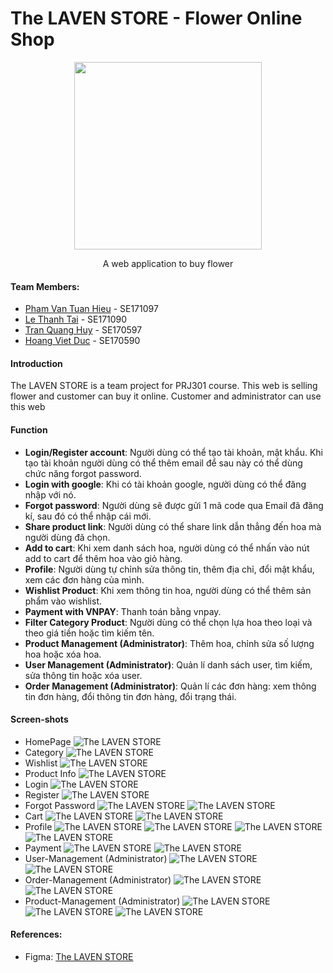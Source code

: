 # The LAVEN STORE - Flower Online Shop

<div align="center">
    <img style="width: 300px;" src="https://cdn.discordapp.com/attachments/1202620106140680202/1211155214036639744/Laven.png?ex=65ed2b31&is=65dab631&hm=585120783f424d9f25eaae1c831b251ea355ecc1b76fd534aed199e3b964ba0b&" />
    <p>A web application to buy flower</p>
</div>

#### Team Members:

- [Pham Van Tuan Hieu](https://github.com/lion3993vn) - SE171097
- [Le Thanh Tai](https://github.com/tai160903) - SE171090
- [Tran Quang Huy](https://github.com/w12Ardz) - SE170597
- [Hoang Viet Duc](https://github.com/hoangduc120) - SE170590 

#### Introduction

The LAVEN STORE is a team project for PRJ301 course. This web is selling flower and customer can buy it online.
Customer and administrator can use this web

#### Function
- **Login/Register account**: Người dùng có thể tạo tài khoản, mật khẩu. Khi tạo tài khoản người dùng có thể thêm email để sau này có thể dùng chức năng forgot password.
- **Login with google**: Khi có tài khoản google, người dùng có thể đăng nhập với nó.
- **Forgot password**: Người dùng sẽ được gửi 1 mã code qua Email đã đăng kí, sau đó có thể nhập cái mới.
- **Share product link**: Người dùng có thể share link dẫn thẳng đến hoa mà người dùng đã chọn.
- **Add to cart**: Khi xem danh sách hoa, người dùng có thể nhấn vào nút add to cart để thêm hoa vào giỏ hàng.
- **Profile**: Người dùng tự chỉnh sửa thông tin, thêm địa chỉ, đổi mật khẩu, xem các đơn hàng của mình.
- **Wishlist Product**: Khi xem thông tin hoa, người dùng có thể thêm sản phẩm vào wishlist.
- **Payment with VNPAY**: Thanh toán bằng vnpay.
- **Filter Category Product**: Người dùng có thể chọn lựa hoa theo loại và theo giá tiền hoặc tìm kiếm tên.
- **Product Management (Administrator)**: Thêm hoa, chỉnh sửa số lượng hoa hoặc xóa hoa.
- **User Management (Administrator)**: Quản lí danh sách user, tìm kiếm, sửa thông tin hoặc xóa user.
- **Order Management (Administrator)**: Quản lí các đơn hàng: xem thông tin đơn hàng, đổi thông tin đơn hàng, đổi trạng thái.

#### Screen-shots

- HomePage
![The LAVEN STORE](https://cdn.discordapp.com/attachments/1202620106140680202/1202620593791311922/Home.png)
- Category
![The LAVEN STORE](https://cdn.discordapp.com/attachments/1202620106140680202/1202621225332117504/Shop.png?ex=65e9cecb&is=65d759cb&hm=3d67da21a362e3fa4bbbc8320663f57877cbcda4b4651352cd0d46808e33f7bc&)
- Wishlist
![The LAVEN STORE](https://cdn.discordapp.com/attachments/1202620106140680202/1202626836551438387/Wishlist.png?ex=65e9d405&is=65d75f05&hm=b02d90752b217fcdfe2a153abec97563765dce40f85eb8df54f4dbae7e566c31&)
- Product Info
![The LAVEN STORE](https://cdn.discordapp.com/attachments/1202620106140680202/1202621448984989737/Product-Detail.png?ex=65e9cf01&is=65d75a01&hm=0056bf58591d3f287be72c56f3b8a63f8a6cf3d86ce5d8a76931b1d99b4e169c&)
- Login
![The LAVEN STORE](https://cdn.discordapp.com/attachments/1202620106140680202/1202621666459394078/Login.png?ex=65e9cf34&is=65d75a34&hm=9f9a598b68aef410fc8c2e9b39d99a2446fd87add2ffc8de2eb73ec304e93e8b&)
- Register
![The LAVEN STORE](https://cdn.discordapp.com/attachments/1202620106140680202/1202621909347606538/Register.png?ex=65e9cf6e&is=65d75a6e&hm=e12eb702670dde6842f44020b025ef2f82c4b9dfd7ebed1f358e389b926cccfb&)
- Forgot Password
![The LAVEN STORE](https://cdn.discordapp.com/attachments/1202620106140680202/1202622163195269120/Forgot_password_-_1.png?ex=65e9cfab&is=65d75aab&hm=d5bb304d3ce656db45afc19041043cc5c38e039ecd2c73dbe452907dc2f884df&)
![The LAVEN STORE](https://cdn.discordapp.com/attachments/1202620106140680202/1202622163501187092/Forgot_password_-_2.png?ex=65e9cfab&is=65d75aab&hm=5998f690837e63901c8dcb005273e943549235e098200a5c03735aa0a7b6fc5a&)
- Cart
![The LAVEN STORE](https://cdn.discordapp.com/attachments/1202620106140680202/1202622536550973510/cart.png?ex=65e9d004&is=65d75b04&hm=7302005f8319bf89820e910c4e529fbac97966ab05d5dfa499d6f724627de7e9&)
![The LAVEN STORE](https://cdn.discordapp.com/attachments/1202620106140680202/1202622536995831829/Cart-Detail.png?ex=65e9d004&is=65d75b04&hm=aa521cf68b71ea9cd763257b329e2ab7fbf2d79cf80c9dfeac323a83d3ba7dff&)
- Profile
![The LAVEN STORE](https://cdn.discordapp.com/attachments/1202620106140680202/1202622991729430538/Profile-Main.png?ex=65e9d070&is=65d75b70&hm=ce41dda488dc9fa61de1596e2e1b7dfe8d3a347eac11f40d457a9a664e8dba8f&)
![The LAVEN STORE](https://cdn.discordapp.com/attachments/1202620106140680202/1202622991163330611/Profile_-_Address.png?ex=65e9d070&is=65d75b70&hm=faf019c1938ec5db145bcc9362dfd90871fabff27a7ff6b4ac68ff5f521da208&)
![The LAVEN STORE](https://cdn.discordapp.com/attachments/1202620106140680202/1202622992153321552/Profile-password.png?ex=65e9d070&is=65d75b70&hm=446d912ef0b914e1a2d749ed4f9570fdb97dc29d507a006185f53c85498204ca&)
![The LAVEN STORE](https://cdn.discordapp.com/attachments/1202620106140680202/1202622990517411940/Profile-Purchase.png?ex=65e9d070&is=65d75b70&hm=48f24504bb1bd3b14c43ff3edbe1ce0f018091c03468d217befdc80978d08aa1&)
- Payment
![The LAVEN STORE](https://cdn.discordapp.com/attachments/1202620106140680202/1202623702072688720/Desktop_-_2.png?ex=65e9d11a&is=65d75c1a&hm=69b06a3e5b3b7a3a967c42faa733a26498a039eb72facb541d2932ffbf09d85f&)
![The LAVEN STORE](https://cdn.discordapp.com/attachments/1202620106140680202/1202623702462894110/Desktop_-_1.png?ex=65e9d11a&is=65d75c1a&hm=c27f99fc72319636c18f67dee4018886c58f13c103605339da035879eb3ceee2&)
- User-Management (Administrator)
![The LAVEN STORE](https://cdn.discordapp.com/attachments/1202620106140680202/1202624127249416232/user-management.png?ex=65e9d17f&is=65d75c7f&hm=bcbd52269f8d8fe68b9ce5cf889d561839eb05db14a04a7defcc530811567dc7&)
![The LAVEN STORE](https://cdn.discordapp.com/attachments/1202620106140680202/1202624127584833576/user-manager-modal.png?ex=65e9d17f&is=65d75c7f&hm=1cb07732c661d1f0d91bf19855783cb5a3663d025da6667945dd27507c9018e7&)
- Order-Management (Administrator)
![The LAVEN STORE](https://cdn.discordapp.com/attachments/1202620106140680202/1202624472243511397/order-manager.png?ex=65e9d1d1&is=65d75cd1&hm=6c37bcfa543f3e90d2d25e2fcc15e362c68b4fabfe6efeef147865ab28675f88&)
![The LAVEN STORE](https://cdn.discordapp.com/attachments/1202620106140680202/1202624471794716743/order-manager-modal.png?ex=65e9d1d1&is=65d75cd1&hm=1f03e238e0157998c560c736686e06328660f6c90e351331f358220ac3abf41d&)
- Product-Management (Administrator)
![The LAVEN STORE](https://cdn.discordapp.com/attachments/1202620106140680202/1202624686039765063/product-manager.png?ex=65e9d204&is=65d75d04&hm=ea45251dc1cfb8f94f970c662ef79c618bee22f858edab886036ca14822d2e3d&)
![The LAVEN STORE](https://cdn.discordapp.com/attachments/1202620106140680202/1202624686454866031/product-manager-add.png?ex=65e9d204&is=65d75d04&hm=2697dad7b455330ed504fa6ffeb761fda0f9ca09c52a3b7a8be00878b8295831&)
![The LAVEN STORE](https://cdn.discordapp.com/attachments/1202620106140680202/1202624685670670436/product-manager-modify.png?ex=65e9d204&is=65d75d04&hm=08f18eb3b2117f7791708e0611ff795b000260f75e061b81b1a7d281363725d9&)

#### References:
- Figma: [The LAVEN STORE](https://www.figma.com/file/VwOE5jngD07N00OydAgRC9/version-1.0?type=design&node-id=138%3A2&mode=design&t=kRl7sah9T2KRONWB-1)